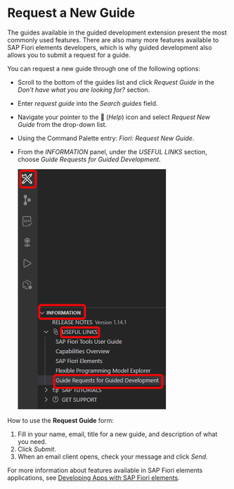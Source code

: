 <!-- loiob6722617735b4c60aae0d2ef04646c75 -->

<link rel="stylesheet" type="text/css" href="../css/sap-icons.css"/>

# Request a New Guide

The guides available in the guided development extension present the most commonly used features. There are also many more features available to SAP Fiori elements developers, which is why guided development also allows you to submit a request for a guide.

You can request a new guide through one of the following options:

-   Scroll to the bottom of the guides list and click *Request Guide* in the *Don't have what you are looking for?* section.
-   Enter *request guide* into the *Search guides* field.
-   Navigate your pointer to the <span class="SAP-icons-V5"></span> \(*Help*\) icon and select *Request New Guide* from the drop-down list.
-   Using the Command Palette entry: *Fiori: Request New Guide*.

-   From the *INFORMATION* panel, under the *USEFUL LINKS* section, choose *Guide Requests for Guided Development*.

    ![](images/Fiori_Tools_Guide_Requests_for_Guided_Development_4f9571c.png)


How to use the **Request Guide** form:

1.  Fill in your name, email, title for a new guide, and description of what you need.
2.  Click *Submit*.
3.  When an email client opens, check your message and click *Send*.

For more information about features available in SAP Fiori elements applications, see [Developing Apps with SAP Fiori elements](https://sapui5.hana.ondemand.com/#/topic/03265b0408e2432c9571d6b3feb6b1fd).

